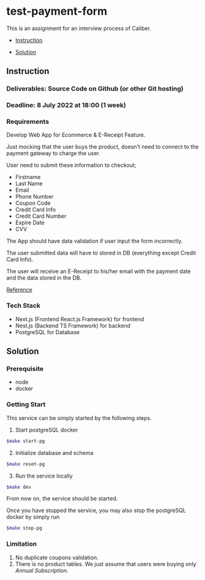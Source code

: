 # test-payment-form

This is an assignment for an interview process of Caliber.

- [Instruction](#instruction)

- [Solution](#solution)

## Instruction

### Deliverables: Source Code on Github (or other Git hosting)

### Deadline: 8 July 2022 at 18:00 (1 week)

### Requirements

Develop Web App for Ecommerce & E-Receipt Feature.

Just mocking that the user buys the product, doesn’t need to connect to the payment gateway to charge the user.

User need to submit these information to checkout;

- Firstname
- Last Name
- Email
- Phone Number
- Coupon Code
- Credit Card Info
- Credit Card Number
- Expire Date
- CVV

The App should have data validation if user input the form incorrectly.

The user submitted data will have to stored in DB (everything except Credit Card Info).

The user will receive an E-Receipt to his/her email with the payment date and the data stored in the DB.

[Reference](https://checkout.cariber.co/add-sku-634cac96-9b75-41d0-8605-f902cde1566f/?cpc=career92)

### Tech Stack

- Next.js (Frontend React.js Framework) for frontend
- Nest.js (Backend TS Framework) for backend
- PostgreSQL for Database

## Solution

### Prerequisite

- node
- docker

### Getting Start

This service can be simply started by the following steps.

1. Start postgreSQL docker

```sh
$make start-pg
```

2. Initialize database and schema

```sh
$make reset-pg
```

3. Run the service locally

```sh
$make dev
```

From now on, the service should be started.

Once you have stopped the service, you may also stop the postgreSQL docker by simply run

```sh
$make stop-pg
```

### Limitation

1. No duplicate coupons validation.
2. There is no product tables. We just assume that users were buying only *Annual Subscription*.

